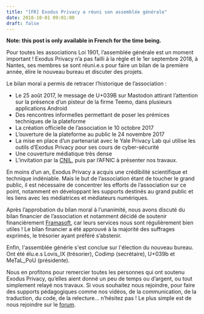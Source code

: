 ```yaml
---
title: "[FR] Exodus Privacy a réuni son assemblée générale"
date: 2018-10-01 09:01:00
draft: false
---
```


**Note: this post is only available in French for the time being.**

Pour toutes les associations Loi 1901, l’assemblée générale est un moment important ! Exodus Privacy n’a pas failli à la règle et le 1er septembre 2018, à Nantes, ses membres se sont réuni.e.s pour faire un bilan de la première année, élire le nouveau bureau et discuter des projets.

Le bilan moral a permis de retracer l’historique de l’association :

* Le 25 août 2017, le message de U+039B sur Mastodon attirant l’attention sur la présence d’un pisteur de la firme Teemo, dans plusieurs applications Android
* Des rencontres informelles permettant de poser les prémices techniques de la plateforme
* La création officielle de l’association le 10 octobre 2017
* L’ouverture de la plateforme au public le 24 novembre 2017
* La mise en place d’un partenariat avec le Yale Privacy Lab qui utilise les outils d’Exodus Privacy pour ses cours de cyber-sécurité
* Une couverture médiatique très dense
* L’invitation par la [CNIL](https://exodus-privacy.eu.org/en/post/retour-sur-notre-rencontre-avec-la-cnil/), puis par l’AFNIC à présenter nos travaux.

En moins d’un an, Exodus Privacy a acquis une crédibilité scientifique et technique indéniable. Mais le but de l’association étant de toucher le grand public, il est nécessaire de concentrer les efforts de l’association sur ce point, notamment en développant les supports destinés au grand public et les liens avec les médiatrices et médiateurs numériques.

Après l’approbation du bilan moral à l’unanimité, nous avons discuté du bilan financier de l’association et notamment décidé de soutenir financièrement [Framasoft](https://framasoft.org/fr/), car leurs services nous sont régulièrement bien utiles ! Le bilan financier a été approuvé à la majorité des suffrages exprimés, le trésorier ayant préféré s’abstenir.

Enfin, l'assemblée générle s'est conclue sur l'élection du nouveau bureau. Ont été élu.e.s Lovis_IX (trésorier), Codimp (secrétaire), U+039b et MeTaL_PoU (présidente).

Nous en profitons pour remercier toutes les personnes qui ont soutenu Exodus Privacy, qu’elles aient donné un peu de temps ou d’argent, ou tout simplement relayé nos travaux. Si vous souhaitez nous rejoindre, pour faire des supports pédagogiques comme nos vidéos, de la communication, de la traduction, du code, de la relecture… n’hésitez pas ! Le plus simple est de nous rejoindre sur le [forum](https://forum.exodus-privacy.eu.org/).
